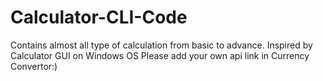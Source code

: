 # Calculator-CLI-Code
Contains almost all type of calculation from basic to advance. Inspired by Calculator GUI on Windows OS
Please add your own api link in Currency Convertor:)
